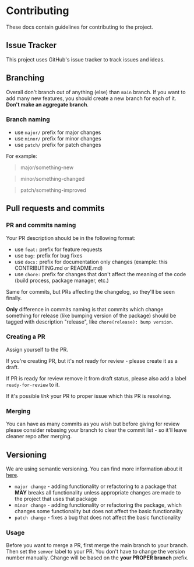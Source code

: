 # Contributing

These docs contain guidelines for contributing to the project.

## Issue Tracker

This project uses GitHub's issue tracker to track issues and ideas.

## Branching

Overall don't branch out of anything (else) than `main` branch. If you want to add many new features, you should create a new branch for each of it. **Don't make an aggregate branch**.

### Branch naming

- use `major/` prefix for major changes
- use `minor/` prefix for minor changes
- use `patch/` prefix for patch changes

For example:

> major/something-new

> minor/something-changed

> patch/something-improved

## Pull requests and commits

### PR and commits naming

Your PR description should be in the following format:

- use `feat:` prefix for feature requests
- use `bug:` prefix for bug fixes
- use `docs:` prefix for documentation only changes (example: this CONTRIBUTING.md or README.md)
- use `chore:` prefix for changes that don't affect the meaning of the code (build process, package manager, etc.)

Same for commits, but PRs affecting the changelog, so they'll be seen finally.

**Only** difference in commits naming is that commits which change something for release (like bumping version of the package) should be tagged with description "release", like `chore(release): bump version`.

### Creating a PR

Assign yourself to the PR.

If you're creating PR, but it's not ready for review - please create it as a draft.

If PR is ready for review remove it from draft status, please also add a label `ready-for-review` to it.

If it's possible _link_ your PR to proper issue which this PR is resolving.

### Merging

You can have as many commits as you wish but before giving for review please consider rebasing your branch to clear the commit list - so it'll leave cleaner repo after merging.

## Versioning

We are using semantic versioning. You can find more information about it [here](https://semver.org/).

- `major change` - adding functionality or refactoring to a package that **MAY** breaks all functionality unless appropriate changes are made to the project that uses that package
- `minor change` - adding functionality or refactoring the package, which changes some functionality but does not affect the basic functionality
- `patch change` - fixes a bug that does not affect the basic functionality

### Usage

Before you want to merge a PR, first merge the main branch to your branch. Then set the `semver` label to your PR. You don't have to change the version number manually. Change will be based on the **your PROPER branch** prefix.
